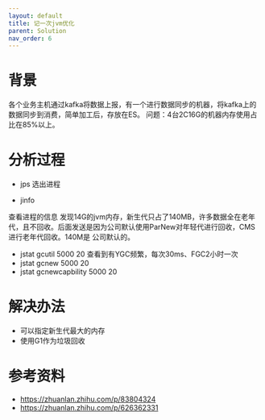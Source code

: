 ```yaml
---
layout: default
title: 记一次jvm优化
parent: Solution
nav_order: 6
---
```


# 背景
各个业务主机通过kafka将数据上报，有一个进行数据同步的机器，将kafka上的数据同步到消费，简单加工后，存放在ES。 
问题：4台2C16G的机器内存使用占比在85%以上。

# 分析过程
- jps
选出进程

- jinfo

查看进程的信息
发现14G的jvm内存，新生代只占了140MB，许多数据全在老年代，且不回收。后面发送是因为公司默认使用ParNew对年轻代进行回收，CMS进行老年代回收。140M是
公司默认的。

- jstat gcutil 5000 20
查看到有YGC频繁，每次30ms、FGC2小时一次
- jstat gcnew 5000 20
- jstat gcnewcapbility 5000 20

# 解决办法 
- 可以指定新生代最大的内存
- 使用G1作为垃圾回收

# 参考资料
- https://zhuanlan.zhihu.com/p/83804324
- https://zhuanlan.zhihu.com/p/626362331